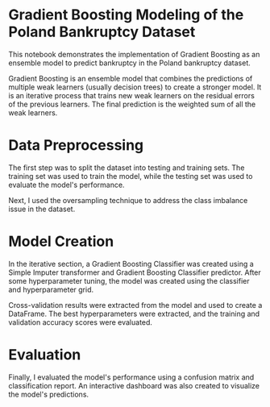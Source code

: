# Gradient Boosting Modeling of the Poland Bankruptcy Dataset
This notebook demonstrates the implementation of Gradient Boosting as an ensemble model to predict bankruptcy in the Poland bankruptcy dataset.

Gradient Boosting is an ensemble model that combines the predictions of multiple weak learners (usually decision trees) to create a stronger model. It is an iterative process that trains new weak learners on the residual errors of the previous learners. The final prediction is the weighted sum of all the weak learners.

# Data Preprocessing
The first step was to split the dataset into testing and training sets. The training set was used to train the model, while the testing set was used to evaluate the model's performance.

Next, I used the oversampling technique to address the class imbalance issue in the dataset.

# Model Creation
In the iterative section, a Gradient Boosting Classifier was created using a Simple Imputer transformer and Gradient Boosting Classifier predictor. After some hyperparameter tuning, the model was created using the classifier and hyperparameter grid.

Cross-validation results were extracted from the model and used to create a DataFrame. The best hyperparameters were extracted, and the training and validation accuracy scores were evaluated.

# Evaluation
Finally, I evaluated the model's performance using a confusion matrix and classification report. An interactive dashboard was also created to visualize the model's predictions.
